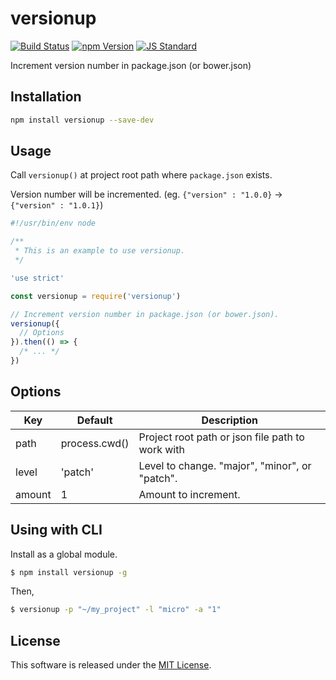 versionup
==========

<!---
This file is generated by ape-tmpl. Do not update manually.
--->

<!-- Badge Start -->
<a name="badges"></a>

[![Build Status][bd_travis_shield_url]][bd_travis_url]
[![npm Version][bd_npm_shield_url]][bd_npm_url]
[![JS Standard][bd_standard_shield_url]][bd_standard_url]

[bd_repo_url]: https://github.com/okunishinishi/node-versionup
[bd_travis_url]: http://travis-ci.org/okunishinishi/node-versionup
[bd_travis_shield_url]: http://img.shields.io/travis/okunishinishi/node-versionup.svg?style=flat
[bd_travis_com_url]: http://travis-ci.com/okunishinishi/node-versionup
[bd_travis_com_shield_url]: https://api.travis-ci.com/okunishinishi/node-versionup.svg?token=
[bd_license_url]: https://github.com/okunishinishi/node-versionup/blob/master/LICENSE
[bd_codeclimate_url]: http://codeclimate.com/github/okunishinishi/node-versionup
[bd_codeclimate_shield_url]: http://img.shields.io/codeclimate/github/okunishinishi/node-versionup.svg?style=flat
[bd_codeclimate_coverage_shield_url]: http://img.shields.io/codeclimate/coverage/github/okunishinishi/node-versionup.svg?style=flat
[bd_gemnasium_url]: https://gemnasium.com/okunishinishi/node-versionup
[bd_gemnasium_shield_url]: https://gemnasium.com/okunishinishi/node-versionup.svg
[bd_npm_url]: http://www.npmjs.org/package/versionup
[bd_npm_shield_url]: http://img.shields.io/npm/v/versionup.svg?style=flat
[bd_standard_url]: http://standardjs.com/
[bd_standard_shield_url]: https://img.shields.io/badge/code%20style-standard-brightgreen.svg

<!-- Badge End -->


<!-- Description Start -->
<a name="description"></a>

Increment version number in package.json (or bower.json)

<!-- Description End -->




<!-- Sections Start -->
<a name="sections"></a>

<!-- Section from "doc/guides/01.Installation.md.hbs" Start -->

<a name="section-doc-guides-01-installation-md"></a>

Installation
-----

```bash
npm install versionup --save-dev
```


<!-- Section from "doc/guides/01.Installation.md.hbs" End -->

<!-- Section from "doc/guides/02.Usage.md.hbs" Start -->

<a name="section-doc-guides-02-usage-md"></a>

Usage
----

Call `versionup()` at project root path where `package.json` exists.

Version number will be incremented. (eg. `{"version" : "1.0.0}` -> `{"version" : "1.0.1}`)

```javascript
#!/usr/bin/env node

/**
 * This is an example to use versionup.
 */

'use strict'

const versionup = require('versionup')

// Increment version number in package.json (or bower.json).
versionup({
  // Options
}).then(() => {
  /* ... */
})

````


<!-- Section from "doc/guides/02.Usage.md.hbs" End -->

<!-- Section from "doc/guides/03.Options.md.hbs" Start -->

<a name="section-doc-guides-03-options-md"></a>

Options
---------

| Key | Default | Description |
| --- | --- | --- |
| path | process.cwd() | Project root path or json file path to work with |
| level | 'patch' | Level to change. "major", "minor", or "patch". |
| amount | 1 | Amount to increment. |


<!-- Section from "doc/guides/03.Options.md.hbs" End -->

<!-- Section from "doc/guides/04.CLI.md.hbs" Start -->

<a name="section-doc-guides-04-cli-md"></a>

Using with CLI
---------

Install as a global module.

```bash
$ npm install versionup -g
```

Then,

```bash
$ versionup -p "~/my_project" -l "micro" -a "1"
```



<!-- Section from "doc/guides/04.CLI.md.hbs" End -->


<!-- Sections Start -->


<!-- LICENSE Start -->
<a name="license"></a>

License
-------
This software is released under the [MIT License](https://github.com/okunishinishi/node-versionup/blob/master/LICENSE).

<!-- LICENSE End -->


